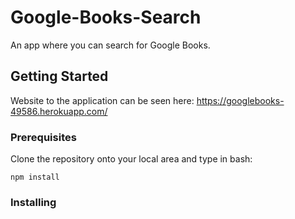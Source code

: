 # Google-Books-Search
An app where you can search for Google Books. 

## Getting Started

Website to the application can be seen here: https://googlebooks-49586.herokuapp.com/

### Prerequisites

Clone the repository onto your local area and type in bash:
```
npm install
```

### Installing
